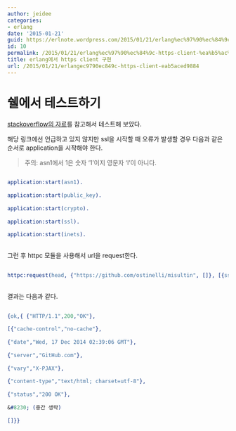 ```yaml
---
author: jeidee
categories:
- erlang
date: '2015-01-21'
guid: https://erlnote.wordpress.com/2015/01/21/erlang%ec%97%90%ec%84%9c-https-client-%ea%b5%ac%ed%98%84/
id: 10
permalink: /2015/01/21/erlang%ec%97%90%ec%84%9c-https-client-%ea%b5%ac%ed%98%84/
title: erlang에서 https client 구현
url: /2015/01/21/erlangec9790ec849c-https-client-eab5aced9884
---
```


# 쉘에서 테스트하기

[stackoverflow의 자료](http://stackoverflow.com/questions/2886521/how-do-i-do-an-https-request-with-erlang)를 참고해서 테스트해 보았다.

해당 링크에선 언급하고 있지 않지만 ssl을 시작할 때 오류가 발생할 경우 다음과 같은 순서로 application을 시작해야 한다.

> 주의: asn1에서 1은 숫자 &#8216;1&#8217;이지 영문자 &#8216;l&#8217;이 아니다. 

```erlang
      
application:start(asn1).
      
application:start(public_key).
      
application:start(crypto).
      
application:start(ssl).
      
application:start(inets).
  
```

그런 후 httpc 모듈을 사용해서 url을 request한다.

```erlang
      
httpc:request(head, {"https://github.com/ostinelli/misultin", []}, [{ssl, [{verify, 0}]}], []).
  
```

결과는 다음과 같다.

```erlang
      
{ok,{ {"HTTP/1.1",200,"OK"},
       
[{"cache-control","no-cache"},
        
{"date","Wed, 17 Dec 2014 02:39:06 GMT"},
        
{"server","GitHub.com"},
        
{"vary","X-PJAX"},
        
{"content-type","text/html; charset=utf-8"},
        
{"status","200 OK"},
          
&#8230; (중간 생략)
       
[]}}
  
```